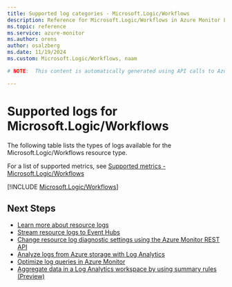 ```yaml
---
title: Supported log categories - Microsoft.Logic/Workflows
description: Reference for Microsoft.Logic/Workflows in Azure Monitor Logs.
ms.topic: reference
ms.service: azure-monitor
ms.author: orens
author: osalzberg
ms.date: 11/19/2024
ms.custom: Microsoft.Logic/Workflows, naam

# NOTE:  This content is automatically generated using API calls to Azure. Any edits made on these files will be overwritten in the next run of the script. 

---
```





# Supported logs for Microsoft.Logic/Workflows  
The following table lists the types of logs available for the Microsoft.Logic/Workflows resource type.
  
  
  
For a list of supported metrics, see [Supported metrics - Microsoft.Logic/Workflows](../supported-metrics/microsoft-logic-workflows-metrics.md)  
  

  
[!INCLUDE [Microsoft.Logic/Workflows](~/reusable-content/ce-skilling/azure/includes/azure-monitor/reference/logs/microsoft-logic-workflows-logs-include.md)]  
  

## Next Steps

* [Learn more about resource logs](/azure/azure-monitor/essentials/platform-logs-overview)
* [Stream resource logs to Event Hubs](/azure/azure-monitor/essentials/resource-logs#send-to-azure-event-hubs)
* [Change resource log diagnostic settings using the Azure Monitor REST API](/rest/api/monitor/diagnosticsettings)
* [Analyze logs from Azure storage with Log Analytics](/azure/azure-monitor/essentials/resource-logs#send-to-log-analytics-workspace)
* [Optimize log queries in Azure Monitor](/azure/azure-monitor/logs/query-optimization)
* [Aggregate data in a Log Analytics workspace by using summary rules (Preview)](/azure/azure-monitor/logs/summary-rules)